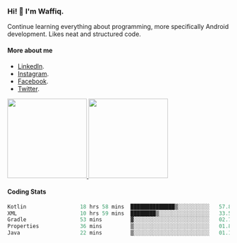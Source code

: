 ### Hi! 👋 I'm Waffiq.

Continue learning everything about programming, more specifically Android development. Likes neat and structured code.

#### More about me 
- [LinkedIn](https://www.linkedin.com/in/waffiq-aziz/).
- [Instagram](https://www.instagram.com/waffiqaziz/).
- [Facebook](https://web.facebook.com/WaffiqAziz/).
- [Twitter](https://twitter.com/AzizWaffiq).

<p align="left">
<a href="https://github.com/waffiqaziz">
  <img height="180em" src="https://github-readme-stats-eight-theta.vercel.app/api?username=waffiqaziz&show_icons=true&theme=algolia&include_all_commits=true&count_private=true"/>
  <img height="180em" src="https://github-readme-stats-eight-theta.vercel.app/api/top-langs/?username=waffiqaziz&layout=compact&langs_count=8&theme=algolia"/>
</a>
</p>

#### Coding Stats
<!--START_SECTION:waka-->

```rust
Kotlin                 18 hrs 58 mins  ██████████████▒░░░░░░░░░░   57.81 %
XML                    10 hrs 59 mins  ████████▒░░░░░░░░░░░░░░░░   33.51 %
Gradle                 53 mins         ▓░░░░░░░░░░░░░░░░░░░░░░░░   02.70 %
Properties             36 mins         ▒░░░░░░░░░░░░░░░░░░░░░░░░   01.85 %
Java                   22 mins         ▒░░░░░░░░░░░░░░░░░░░░░░░░   01.16 %
```

<!--END_SECTION:waka-->
